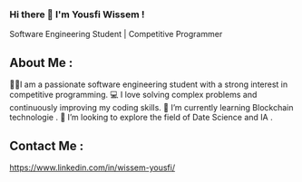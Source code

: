 ### Hi there 👋 I'm Yousfi Wissem !
Software Engineering Student | Competitive Programmer
## About Me :
👨‍💻I am a passionate software engineering student with a strong interest in competitive programming.
💻 I love solving complex problems and continuously improving my coding skills. 
🌱 I’m currently learning Blockchain technologie .
🤔 I’m looking to explore the field of Date Science and IA .
## Contact Me :
https://www.linkedin.com/in/wissem-yousfi/
<!--
**wissem18/wissem18** is a ✨ _special_ ✨ repository because its `README.md` (this file) appears on your GitHub profile.

Here are some ideas to get you started:

- 🔭 I’m currently working on ...
- 🌱 I’m currently learning ...
- 👯 I’m looking to collaborate on ...
- 🤔 I’m looking for help with ...
- 💬 Ask me about ...
- 📫 How to reach me: ...
- 😄 Pronouns: ...
- ⚡ Fun fact: ...
-->

